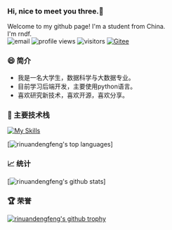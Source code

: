 ### Hi, nice to meet you three.👋
Welcome to my github page! I'm a student from China.  
I'm rndf.  
![email](https://img.shields.io/badge/-slzw614@163.com-c14438?style=flat-square&logo=&logoColor=white&link=mailto:slzw614@163.com)
![profile views](https://komarev.com/ghpvc/?username=rinuandengfeng&color=blue&style=flat-square)
![visitors](https://visitor-badge.glitch.me/badge?page_id=rinuandengfeng.rinuandengfeng)
[![Gitee](https://img.shields.io/badge/-Gitee-3eaf7c?style=flat-square&logo=&logoColor=white&link=https://gitee.com/rinuandengfeng)](https://gitee.com/warm-day-and-equal-wind)

### :smile: 简介
- 我是一名大学生，数据科学与大数据专业。
- 目前学习后端开发，主要使用python语言。
- 喜欢研究新技术，喜欢开源，喜欢分享。

### :muscle: 主要技术栈 
[![My Skills](https://skillicons.dev/icons?i=python,java,mysql,html)](https://skillicons.dev)

[![rinuandengfeng's top languages](https://github-readme-stats.vercel.app/api/top-langs/?username=rinuandengfeng&theme=tokyonight&&hide_progress=true&layout=compact)] 



### :chart_with_upwards_trend: 统计
[![rinuandengfeng's github stats](https://github-readme-stats.vercel.app/api?username=rinuandengfeng&theme=tokyonight&show_icons=true&count_private=true)]


### :trophy: 荣誉
[![rinuandengfeng's github trophy](https://github-profile-trophy.vercel.app/?username=rinuandengfeng&row=1)](https://github.com/rinuandengfeng/library)











<!-- **rinuandengfeng/rinuandengfeng** is a ✨ _special_ ✨ repository because its `README.md` (this file) appears on your GitHub profile. -->


<!-- Here are some ideas to get you started:

- 🔭 I’m currently working on ...
- 🌱 I’m currently learning ...
- 👯 I’m looking to collaborate on ...
- 🤔 I’m looking for help with ...
- 💬 Ask me about ...
- 📫 How to reach me: ...
- 😄 Pronouns: ...
- ⚡ Fun fact: ... -->

